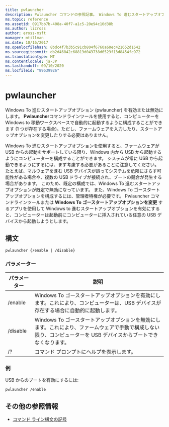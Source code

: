 ```yaml
---
title: pwlauncher
description: Pwlauncher コマンドの参照記事。 Windows To 進むスタートアップオプション (pwlauncher) を有効または無効にします。
ms.topic: reference
ms.assetid: 0917bb7b-408a-40f7-a1c5-20e94c10d38b
ms.author: lizross
author: eross-msft
manager: mtillman
ms.date: 10/16/2017
ms.openlocfilehash: 8bdc4f7b3b5c91cb804f6760a60ec421652d1642
ms.sourcegitcommit: db2d46842c68813d043738d6523f13d8454fc972
ms.translationtype: MT
ms.contentlocale: ja-JP
ms.lasthandoff: 09/10/2020
ms.locfileid: "89639926"
---
```

# <a name="pwlauncher"></a>pwlauncher

Windows To 進むスタートアップオプション (pwlauncher) を有効または無効にします。 **Pwlauncher**コマンドラインツールを使用すると、コンピューターを Windows to 移動ワークスペースで自動的に起動するように構成することができます (1 つが存在する場合)。ただし、ファームウェアを入力したり、スタートアップオプションを変更したりする必要はありません。

Windows To 進むスタートアップオプションを使用すると、ファームウェアが USB からの起動をサポートしている限り、Windows 内から USB から起動するようにコンピューターを構成することができます。 システムが常に USB から起動できるようにするには、まず考慮する必要があることに注意してください。 たとえば、マルウェアを含む USB デバイスが誤ってシステムを危険にさらす可能性がある場合や、複数の USB ドライブが接続され、ブートの競合が発生する場合があります。 このため、既定の構成では、Windows To 進むスタートアップオプションが既定で無効になっています。 また、Windows To ゴースタートアップオプションを構成するには、管理者特権が必要です。 Pwlauncher コマンドラインツールまたは **Windows To ゴースタートアップオプションを変更** するアプリを使用して Windows to 進むスタートアップオプションを有効にすると、コンピューターは起動前にコンピューターに挿入されている任意の USB デバイスから起動しようとします。

## <a name="syntax"></a>構文

```
pwlauncher {/enable | /disable}
```

### <a name="parameters"></a>パラメーター

| パラメーター | 説明 |
|--|--|
| /enable | Windows To ゴースタートアップオプションを有効にします。これにより、コンピューターは、USB デバイスが存在する場合に自動的に起動します。 |
| /disable | Windows To ゴースタートアップオプションを無効にします。これにより、ファームウェアで手動で構成しない限り、コンピューターを USB デバイスからブートできなくなります。 |
| /? | コマンド プロンプトにヘルプを表示します。 |

### <a name="examples"></a>例

USB からのブートを有効にするには:

```
pwlauncher /enable
```

## <a name="additional-references"></a>その他の参照情報

- [コマンド ライン構文の記号](command-line-syntax-key.md)
